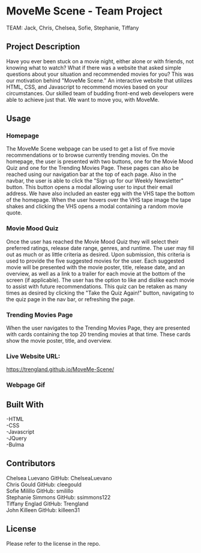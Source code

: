 # MoveMe Scene - Team Project
TEAM: Jack, Chris, Chelsea, Sofie, Stephanie, Tiffany


## Project Description 
Have you ever been stuck on a movie night, either alone or with friends, not knowing what to watch? What if there was a website that asked simple questions about your situation and recommended movies for you? This was our motivation behind "MoveMe Scene." An interactive website that utilizes HTML, CSS, and Javascript to recommend movies based on your circumstances. Our skilled team of budding front-end web developers were able to achieve just that. We want to move you, with MoveMe.

## Usage 

### Homepage
The MoveMe Scene webpage can be used to get a list of five movie recommendations or to browse currently trending movies. On the homepage, the user is presented with two buttons, one for the Movie Mood Quiz and one for the Trending Movies Page. These pages can also be reached using our navigation bar at the top of each page. Also in the navbar, the user is able to click the "Sign up for our Weekly Newsletter" button. This button opens a modal allowing user to input their email address. We have also included an easter egg with the VHS tape the bottom of the homepage. When the user hovers over the VHS tape image the tape shakes and clicking the VHS opens a modal containing a random movie quote.

### Movie Mood Quiz
Once the user has reached the Movie Mood Quiz they will select their preferred ratings, release date range, genres, and runtime. The user may fill out as much or as little criteria as desired. Upon submission, this criteria is used to provide the five suggested movies for the user. Each suggested movie will be presented with the movie poster, title, release date, and an overview, as well as a link to a trailer for each movie at the bottom of the screen (if applicable). The user has the option to like and dislike each movie to assist with future recommendations. This quiz can be retaken as many times as desired by clicking the "Take the Quiz Again!" button, navigating to the quiz page in the nav bar, or refreshing the page. 

### Trending Movies Page
When the user navigates to the Trending Movies Page, they are presented with cards containing the top 20 trending movies at that time. These cards show the movie poster, title, and overview. 

### Live Website URL:
 https://trengland.github.io/MoveMe-Scene/ 

### Webpage Gif

## Built With
-HTML\
-CSS\
-Javascript\
-JQuery\
-Bulma

## Contributors 
Chelsea Luevano GitHub: ChelseaLuevano\
Chris Gould GitHub: cleegould\
Sofie Milillo GitHub: smilillo\
Stephanie Simmons GitHub: ssimmons122\
Tiffany Englad GitHub: Trengland\
John Killeen GitHub: killeen31

## License
Please refer to the license in the repo.




